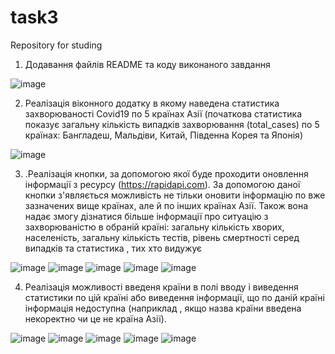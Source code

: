 # task3
Repository for studing

1. Додавання файлів README та коду виконаного завдання

![image](https://user-images.githubusercontent.com/85627400/123259893-a8e00480-d4fd-11eb-8838-b2e95106f409.png)

2. Реалізація віконного додатку в якому наведена статистика захворюваності Covid19 по 5 країнах Азії (початкова статистика показує загальну кількість випадків захворювання (total_cases) по 5 країнах: Бангладеш, Мальдіви, Китай, Південна Корея та Японія)

![image](https://user-images.githubusercontent.com/85627400/123260619-6f5bc900-d4fe-11eb-880e-1bbd918f4101.png)

3. .Реалізація кнопки, за допомогою якої буде проходити оновлення інформації з ресурсу (https://rapidapi.com). За допомогою даної кнопки з'являється можливість не тільки оновити інформацію по вже зазначених вище країнах, але й по інших країнах Азії. Також вона надає змогу дізнатися більше інформації про ситуацію з захворюваністю в обраній країні: загальну кількість хворих, населеність, загальну кількість тестів, рівень смертності серед випадків та статистика , тих хто видужує

![image](https://user-images.githubusercontent.com/85627400/123261838-e8a7eb80-d4ff-11eb-8895-18f01ef291c2.png)
![image](https://user-images.githubusercontent.com/85627400/123261888-fb222500-d4ff-11eb-994c-56eeb9b93356.png)
![image](https://user-images.githubusercontent.com/85627400/123261951-0c6b3180-d500-11eb-94b3-77807c5d2abe.png)
![image](https://user-images.githubusercontent.com/85627400/123262019-1ee56b00-d500-11eb-86da-e4fa03bcc9b7.png)
![image](https://user-images.githubusercontent.com/85627400/123262111-345a9500-d500-11eb-8343-79ee220e1aaa.png)

4. Реалізація можливості введеня країни в полі вводу і виведення статистики по цій країні або виведення інформації, що по даній країні інформація недоступна (наприклад , якщо назва країни введена некоректно чи це не країна Азії). 

![image](https://user-images.githubusercontent.com/85627400/123262403-84d1f280-d500-11eb-8da6-22dbe0a61fc3.png)
![image](https://user-images.githubusercontent.com/85627400/123262582-b21ea080-d500-11eb-997c-c0f894512599.png)
![image](https://user-images.githubusercontent.com/85627400/123262644-c9f62480-d500-11eb-8edb-9e5b0c51f1de.png)
![image](https://user-images.githubusercontent.com/85627400/123262733-e4c89900-d500-11eb-8819-44c98b11ca55.png)
![image](https://user-images.githubusercontent.com/85627400/123262805-f742d280-d500-11eb-8d2b-ea5e54afc543.png)
